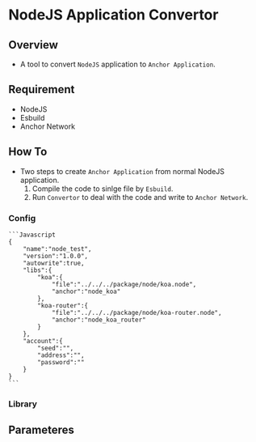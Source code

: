 # NodeJS Application Convertor

## Overview

- A tool to convert `NodeJS` application to `Anchor Application`.


## Requirement

- NodeJS
- Esbuild
- Anchor Network

## How To

- Two steps to create `Anchor Application` from normal NodeJS application.
    1. Compile the code to sinlge file by `Esbuild`.
    2. Run `Convertor` to deal with the code and write to `Anchor Network`.

### Config

    ```Javascript
    {
        "name":"node_test",
        "version":"1.0.0",
        "autowrite":true,
        "libs":{
            "koa":{
                "file":"../../../package/node/koa.node", 
                "anchor":"node_koa"
            },
            "koa-router":{
                "file":"../../../package/node/koa-router.node",
                "anchor":"node_koa_router"
            }
        },
        "account":{
            "seed":"",
            "address":"",
            "password":""
        }
    }
    ```

### Library

## Parameteres
